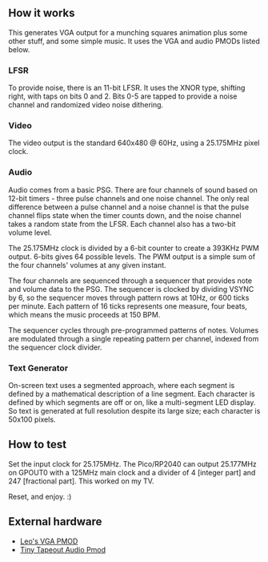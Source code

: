 <!---

This file is used to generate your project datasheet. Please fill in the information below and delete any unused
sections.

You can also include images in this folder and reference them in the markdown. Each image must be less than
512 kb in size, and the combined size of all images must be less than 1 MB.
-->

## How it works

This generates VGA output for a munching squares animation plus some
other stuff, and some simple music. It uses the VGA and audio PMODs
listed below.

### LFSR

To provide noise, there is an 11-bit LFSR. It uses the XNOR type,
shifting right, with taps on bits 0 and 2. Bits 0-5 are tapped to
provide a noise channel and randomized video noise dithering.

### Video

The video output is the standard 640x480 @ 60Hz, using a 25.175MHz pixel
clock.

### Audio

Audio comes from a basic PSG. There are four channels of sound based on
12-bit timers - three pulse channels and one noise channel. The only
real difference between a pulse channel and a noise channel is that the
pulse channel flips state when the timer counts down, and the noise
channel takes a random state from the LFSR. Each channel also has a
two-bit volume level.

The 25.175MHz clock is divided by a 6-bit counter to create a 393KHz PWM
output. 6-bits gives 64 possible levels. The PWM output is a simple sum
of the four channels' volumes at any given instant.

The four channels are sequenced through a sequencer that provides note
and volume data to the PSG. The sequencer is clocked by dividing VSYNC
by 6, so the sequencer moves through pattern rows at 10Hz, or 600 ticks
per minute. Each pattern of 16 ticks represents one measure, four beats,
which means the music proceeds at 150 BPM.

The sequencer cycles through pre-programmed patterns of notes. Volumes
are modulated through a single repeating pattern per channel, indexed
from the sequencer clock divider.

### Text Generator

On-screen text uses a segmented approach, where each segment is defined
by a mathematical description of a line segment. Each character is
defined by which segments are off or on, like a multi-segment LED
display. So text is generated at full resolution despite its large size;
each character is 50x100 pixels.

## How to test

Set the input clock for 25.175MHz. The Pico/RP2040 can output 25.177MHz on
GPOUT0 with a 125MHz main clock and a divider of 4 [integer part] and
247 [fractional part]. This worked on my TV.

Reset, and enjoy. :)

## External hardware

- [Leo's VGA PMOD](https://github.com/mole99/tiny-vga)
- [Tiny Tapeout Audio Pmod](https://github.com/MichaelBell/tt-audio-pmod)
